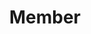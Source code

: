 ﻿---
layout: member
weight: 1
name: Emily Mattarollo
project: Green Joule
subweight: 10
title: Member
img: /assets/images/members/Emily.jpg
email: 05emily18@gmail.com
biography: >
  Emily Mattarollo is a second year Biological Sciences student. Her interest in microbiology and desire to promote alternative environmentally-friendly energy sources developed her interest in the Green Joule project. 
linkedin: https://www.linkedin.com/in/emily-mattarollo-1434b8173/
---

